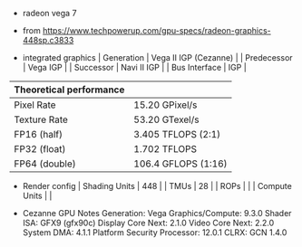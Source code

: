 - radeon vega 7

- from https://www.techpowerup.com/gpu-specs/radeon-graphics-448sp.c3833

- integrated graphics
| Generation    | Vega II IGP (Cezanne) |
| Predecessor   | Vega IGP              |
| Successor     | Navi II IGP           |
| Bus Interface | IGP                   |


| Theoretical performance |                     |
|-------------------------|---------------------|
| Pixel Rate              | 15.20 GPixel/s      |
| Texture Rate            | 53.20 GTexel/s      |
| FP16 (half)             | 3.405 TFLOPS (2:1)  |
| FP32 (float)            | 1.702 TFLOPS        |
| FP64 (double)           | 106.4 GFLOPS (1:16) |


- Render config
| Shading Units | 448 |
| TMUs          | 28  |
| ROPs          |     |
| Compute Units |     |


- Cezanne GPU Notes
Generation: Vega
Graphics/Compute: 9.3.0
Shader ISA: GFX9 (gfx90c)
Display Core Next: 2.1.0
Video Core Next: 2.2.0
System DMA: 4.1.1
Platform Security Processor: 12.0.1
CLRX: GCN 1.4.0
